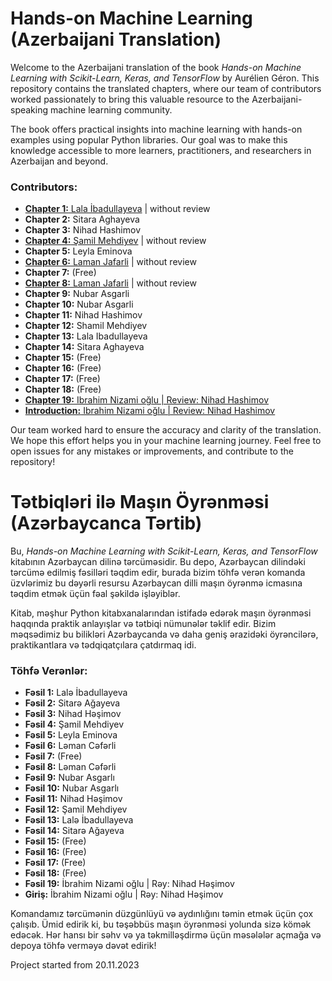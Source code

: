 # Hands-on Machine Learning (Azerbaijani Translation)

Welcome to the Azerbaijani translation of the book *Hands-on Machine Learning with Scikit-Learn, Keras, and TensorFlow* by Aurélien Géron. This repository contains the translated chapters, where our team of contributors worked passionately to bring this valuable resource to the Azerbaijani-speaking machine learning community.

The book offers practical insights into machine learning with hands-on examples using popular Python libraries. Our goal was to make this knowledge accessible to more learners, practitioners, and researchers in Azerbaijan and beyond.

### Contributors:
- [**Chapter 1:** Lala İbadullayeva](https://github.com/Lala2398/Hands_on_ML_Azerbaijani/blob/main/Chapter%201.pdf) | without review
- **Chapter 2:** Sitara Aghayeva
- **Chapter 3:** Nihad Hashimov
- [**Chapter 4:** Şamil Mehdiyev](https://github.com/Lala2398/Hands_on_ML_Azerbaijani/blob/main/Chapter_4.pdf) | without review
- **Chapter 5:** Leyla Eminova
- [**Chapter 6:** Laman Jafarli](https://github.com/Lala2398/Hands_on_ML_Azerbaijani/blob/main/Chapter_6.pdf) | without review
- **Chapter 7:** (Free)
- [**Chapter 8:** Laman Jafarli](https://github.com/Lala2398/Hands_on_ML_Azerbaijani/blob/main/Chapter%208.pdf) | without review
- **Chapter 9:** Nubar Asgarli
- **Chapter 10:** Nubar Asgarli
- **Chapter 11:** Nihad Hashimov
- **Chapter 12:** Shamil Mehdiyev
- **Chapter 13:** Lala Ibadullayeva
- **Chapter 14:** Sitara Aghayeva
- **Chapter 15:** (Free)
- **Chapter 16:** (Free)
- **Chapter 17:** (Free)
- **Chapter 18:** (Free)
- [**Chapter 19:** Ibrahim Nizami oğlu | Review: Nihad Hashimov](https://github.com/Lala2398/Hands_on_ML_Azerbaijani/blob/main/Chapter%2019.pdf)
- [**Introduction:** Ibrahim Nizami oğlu | Review: Nihad Hashimov](https://github.com/Lala2398/Hands_on_ML_Azerbaijani/blob/main/Introduction.pdf)

Our team worked hard to ensure the accuracy and clarity of the translation. We hope this effort helps you in your machine learning journey. Feel free to open issues for any mistakes or improvements, and contribute to the repository!



# Tətbiqləri ilə Maşın Öyrənməsi (Azərbaycanca Tərtib)

Bu, *Hands-on Machine Learning with Scikit-Learn, Keras, and TensorFlow* kitabının Azərbaycan dilinə tərcüməsidir. Bu depo, Azərbaycan dilindəki tərcümə edilmiş fəsilləri təqdim edir, burada bizim töhfə verən komanda üzvlərimiz bu dəyərli resursu Azərbaycan dilli maşın öyrənmə icmasına təqdim etmək üçün fəal şəkildə işləyiblər.

Kitab, məşhur Python kitabxanalarından istifadə edərək maşın öyrənməsi haqqında praktik anlayışlar və tətbiqi nümunələr təklif edir. Bizim məqsədimiz bu bilikləri Azərbaycanda və daha geniş ərazidəki öyrəncilərə, praktikantlara və tədqiqatçılara çatdırmaq idi.

### Töhfə Verənlər:
- **Fəsil 1:** Lalə İbadullayeva
- **Fəsil 2:** Sitarə Ağayeva
- **Fəsil 3:** Nihad Həşimov
- **Fəsil 4:** Şamil Mehdiyev
- **Fəsil 5:** Leyla Eminova
- **Fəsil 6:** Ləman Cəfərli
- **Fəsil 7:** (Free)
- **Fəsil 8:** Ləman Cəfərli
- **Fəsil 9:** Nubar Asgarlı
- **Fəsil 10:** Nubar Asgarlı
- **Fəsil 11:** Nihad Həşimov
- **Fəsil 12:** Şamil Mehdiyev
- **Fəsil 13:** Lalə İbadullayeva
- **Fəsil 14:** Sitarə Ağayeva
- **Fəsil 15:** (Free)
- **Fəsil 16:** (Free)
- **Fəsil 17:** (Free)
- **Fəsil 18:** (Free)
- **Fəsil 19:** İbrahim Nizami oğlu | Rəy: Nihad Həşimov
- **Giriş:** İbrahim Nizami oğlu | Rəy: Nihad Həşimov

Komandamız tərcümənin düzgünlüyü və aydınlığını təmin etmək üçün çox çalışıb. Ümid edirik ki, bu təşəbbüs maşın öyrənməsi yolunda sizə kömək edəcək. Hər hansı bir səhv və ya təkmilləşdirmə üçün məsələlər açmağa və depoya töhfə verməyə dəvət edirik!

Project started from 20.11.2023 
